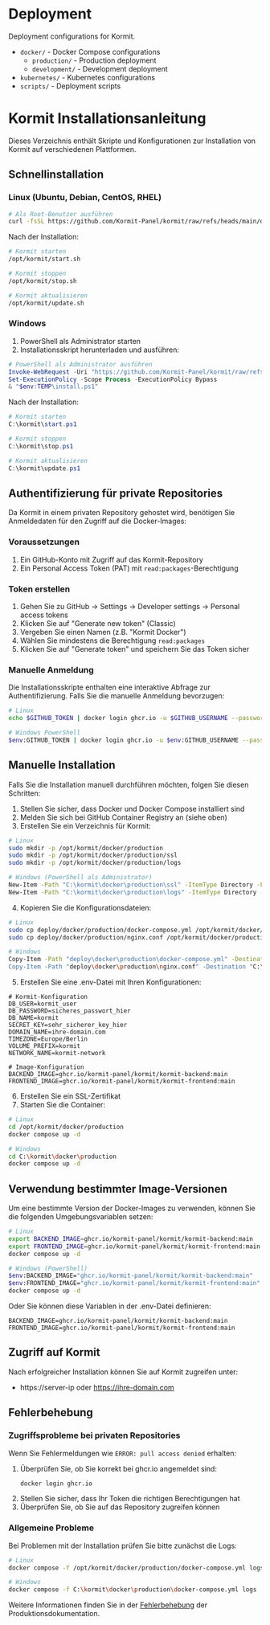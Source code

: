 # Deployment 
 
Deployment configurations for Kormit. 
 
- `docker/` - Docker Compose configurations 
  - `production/` - Production deployment 
  - `development/` - Development deployment 
- `kubernetes/` - Kubernetes configurations 
- `scripts/` - Deployment scripts 

# Kormit Installationsanleitung

Dieses Verzeichnis enthält Skripte und Konfigurationen zur Installation von Kormit auf verschiedenen Plattformen.

## Schnellinstallation

### Linux (Ubuntu, Debian, CentOS, RHEL)

```bash
# Als Root-Benutzer ausführen
curl -fsSL https://github.com/Kormit-Panel/kormit/raw/refs/heads/main/deploy/install.sh | sudo bash
```

Nach der Installation:

```bash
# Kormit starten
/opt/kormit/start.sh

# Kormit stoppen
/opt/kormit/stop.sh

# Kormit aktualisieren
/opt/kormit/update.sh
```

### Windows

1. PowerShell als Administrator starten
2. Installationsskript herunterladen und ausführen:

```powershell
# PowerShell als Administrator ausführen
Invoke-WebRequest -Uri "https://github.com/Kormit-Panel/kormit/raw/refs/heads/main/deploy/install.ps1" -OutFile "$env:TEMP\install.ps1"
Set-ExecutionPolicy -Scope Process -ExecutionPolicy Bypass
& "$env:TEMP\install.ps1"
```

Nach der Installation:

```powershell
# Kormit starten
C:\kormit\start.ps1

# Kormit stoppen
C:\kormit\stop.ps1

# Kormit aktualisieren
C:\kormit\update.ps1
```

## Authentifizierung für private Repositories

Da Kormit in einem privaten Repository gehostet wird, benötigen Sie Anmeldedaten für den Zugriff auf die Docker-Images:

### Voraussetzungen

1. Ein GitHub-Konto mit Zugriff auf das Kormit-Repository
2. Ein Personal Access Token (PAT) mit `read:packages`-Berechtigung

### Token erstellen

1. Gehen Sie zu GitHub → Settings → Developer settings → Personal access tokens
2. Klicken Sie auf "Generate new token" (Classic)
3. Vergeben Sie einen Namen (z.B. "Kormit Docker")
4. Wählen Sie mindestens die Berechtigung `read:packages`
5. Klicken Sie auf "Generate token" und speichern Sie das Token sicher

### Manuelle Anmeldung

Die Installationsskripte enthalten eine interaktive Abfrage zur Authentifizierung. Falls Sie die manuelle Anmeldung bevorzugen:

```bash
# Linux
echo $GITHUB_TOKEN | docker login ghcr.io -u $GITHUB_USERNAME --password-stdin

# Windows PowerShell
$env:GITHUB_TOKEN | docker login ghcr.io -u $env:GITHUB_USERNAME --password-stdin
```

## Manuelle Installation

Falls Sie die Installation manuell durchführen möchten, folgen Sie diesen Schritten:

1. Stellen Sie sicher, dass Docker und Docker Compose installiert sind
2. Melden Sie sich bei GitHub Container Registry an (siehe oben)
3. Erstellen Sie ein Verzeichnis für Kormit:

```bash
# Linux
sudo mkdir -p /opt/kormit/docker/production
sudo mkdir -p /opt/kormit/docker/production/ssl
sudo mkdir -p /opt/kormit/docker/production/logs

# Windows (PowerShell als Administrator)
New-Item -Path "C:\kormit\docker\production\ssl" -ItemType Directory -Force
New-Item -Path "C:\kormit\docker\production\logs" -ItemType Directory -Force
```

4. Kopieren Sie die Konfigurationsdateien:

```bash
# Linux
sudo cp deploy/docker/production/docker-compose.yml /opt/kormit/docker/production/
sudo cp deploy/docker/production/nginx.conf /opt/kormit/docker/production/

# Windows
Copy-Item -Path "deploy\docker\production\docker-compose.yml" -Destination "C:\kormit\docker\production\"
Copy-Item -Path "deploy\docker\production\nginx.conf" -Destination "C:\kormit\docker\production\"
```

5. Erstellen Sie eine .env-Datei mit Ihren Konfigurationen:

```
# Kormit-Konfiguration
DB_USER=kormit_user
DB_PASSWORD=sicheres_passwort_hier
DB_NAME=kormit
SECRET_KEY=sehr_sicherer_key_hier
DOMAIN_NAME=ihre-domain.com
TIMEZONE=Europe/Berlin
VOLUME_PREFIX=kormit
NETWORK_NAME=kormit-network

# Image-Konfiguration 
BACKEND_IMAGE=ghcr.io/kormit-panel/kormit/kormit-backend:main
FRONTEND_IMAGE=ghcr.io/kormit-panel/kormit/kormit-frontend:main
```

6. Erstellen Sie ein SSL-Zertifikat
7. Starten Sie die Container:

```bash
# Linux
cd /opt/kormit/docker/production
docker compose up -d

# Windows
cd C:\kormit\docker\production
docker compose up -d
```

## Verwendung bestimmter Image-Versionen

Um eine bestimmte Version der Docker-Images zu verwenden, können Sie die folgenden Umgebungsvariablen setzen:

```bash
# Linux
export BACKEND_IMAGE=ghcr.io/kormit-panel/kormit/kormit-backend:main
export FRONTEND_IMAGE=ghcr.io/kormit-panel/kormit/kormit-frontend:main
docker compose up -d

# Windows (PowerShell)
$env:BACKEND_IMAGE="ghcr.io/kormit-panel/kormit/kormit-backend:main"
$env:FRONTEND_IMAGE="ghcr.io/kormit-panel/kormit/kormit-frontend:main"
docker compose up -d
```

Oder Sie können diese Variablen in der .env-Datei definieren:

```
BACKEND_IMAGE=ghcr.io/kormit-panel/kormit/kormit-backend:main
FRONTEND_IMAGE=ghcr.io/kormit-panel/kormit/kormit-frontend:main
```

## Zugriff auf Kormit

Nach erfolgreicher Installation können Sie auf Kormit zugreifen unter:

- https://server-ip oder https://ihre-domain.com

## Fehlerbehebung

### Zugriffsprobleme bei privaten Repositories

Wenn Sie Fehlermeldungen wie `ERROR: pull access denied` erhalten:

1. Überprüfen Sie, ob Sie korrekt bei ghcr.io angemeldet sind:
   ```bash
   docker login ghcr.io
   ```
2. Stellen Sie sicher, dass Ihr Token die richtigen Berechtigungen hat
3. Überprüfen Sie, ob Sie auf das Repository zugreifen können

### Allgemeine Probleme

Bei Problemen mit der Installation prüfen Sie bitte zunächst die Logs:

```bash
# Linux
docker compose -f /opt/kormit/docker/production/docker-compose.yml logs

# Windows
docker compose -f C:\kormit\docker\production\docker-compose.yml logs
```

Weitere Informationen finden Sie in der [Fehlerbehebung](docker/production/README.md#fehlerbehebung) der Produktionsdokumentation.
